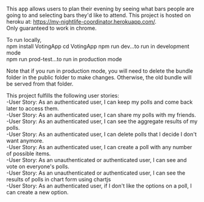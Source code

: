 This app allows users to plan their evening by seeing what bars people are going to
and selecting bars they'd like to attend. 
This project is hosted on heroku at: https://my-nightlife-coordinator.herokuapp.com/.  
Only guaranteed to work in chrome. 

To run locally,   
npm install VotingApp
cd VotingApp
npm run dev...to run in development mode     
npm run prod-test...to run in production mode  

Note that if you run in production mode, you will need to delete the bundle folder in the public folder to make changes. Otherwise, the old bundle will be served from that folder. 

This project fulfills the following user stories:  
-User Story: As an authenticated user, I can keep my polls and come back later to access them.  
-User Story: As an authenticated user, I can share my polls with my friends.  
-User Story: As an authenticated user, I can see the aggregate results of my polls.  
-User Story: As an authenticated user, I can delete polls that I decide I don't want anymore.  
-User Story: As an authenticated user, I can create a poll with any number of possible items.  
-User Story: As an unauthenticated or authenticated user, I can see and vote on everyone's polls.  
-User Story: As an unauthenticated or authenticated user, I can see the results of polls in chart form using chartjs  
-User Story: As an authenticated user, if I don't like the options on a poll, I can create a new option.  